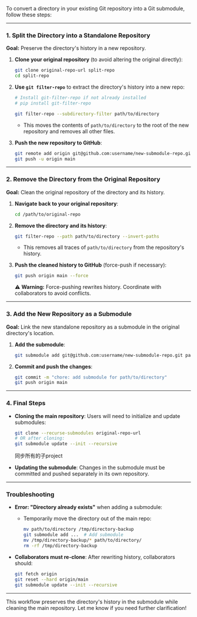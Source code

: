 To convert a directory in your existing Git repository into a Git submodule, follow these steps:

---

### **1. Split the Directory into a Standalone Repository**
**Goal:** Preserve the directory's history in a new repository.

1. **Clone your original repository** (to avoid altering the original directly):
   ```bash
   git clone original-repo-url split-repo
   cd split-repo
   ```

2. **Use `git filter-repo`** to extract the directory's history into a new repo:
   ```bash
   # Install git-filter-repo if not already installed
   # pip install git-filter-repo

   git filter-repo --subdirectory-filter path/to/directory
   ```
   - This moves the contents of `path/to/directory` to the root of the new repository and removes all other files.

3. **Push the new repository to GitHub**:
   ```bash
   git remote add origin git@github.com:username/new-submodule-repo.git
   git push -u origin main
   ```

---

### **2. Remove the Directory from the Original Repository**
**Goal:** Clean the original repository of the directory and its history.

1. **Navigate back to your original repository**:
   ```bash
   cd /path/to/original-repo
   ```

2. **Remove the directory and its history**:
   ```bash
   git filter-repo --path path/to/directory --invert-paths
   ```
   - This removes all traces of `path/to/directory` from the repository's history.

3. **Push the cleaned history to GitHub** (force-push if necessary):
   ```bash
   git push origin main --force
   ```
   ⚠️ **Warning:** Force-pushing rewrites history. Coordinate with collaborators to avoid conflicts.

---

### **3. Add the New Repository as a Submodule**
**Goal:** Link the new standalone repository as a submodule in the original directory's location.

1. **Add the submodule**:
   ```bash
   git submodule add git@github.com:username/new-submodule-repo.git path/to/directory
   ```

2. **Commit and push the changes**:
   ```bash
   git commit -m "chore: add submodule for path/to/directory"
   git push origin main
   ```

---

### **4. Final Steps**
- **Cloning the main repository**:
  Users will need to initialize and update submodules:
  ```bash
  git clone --recurse-submodules original-repo-url
  # OR after cloning:
  git submodule update --init --recursive
  ```
  同步所有的子project

- **Updating the submodule**:
  Changes in the submodule must be committed and pushed separately in its own repository.

---

### **Troubleshooting**
- **Error: "Directory already exists"** when adding a submodule:
  - Temporarily move the directory out of the main repo:
    ```bash
    mv path/to/directory /tmp/directory-backup
    git submodule add ...  # Add submodule
    mv /tmp/directory-backup/* path/to/directory/
    rm -rf /tmp/directory-backup
    ```

- **Collaborators must re-clone**:
  After rewriting history, collaborators should:
  ```bash
  git fetch origin
  git reset --hard origin/main
  git submodule update --init --recursive
  ```

---

This workflow preserves the directory's history in the submodule while cleaning the main repository. Let me know if you need further clarification!

